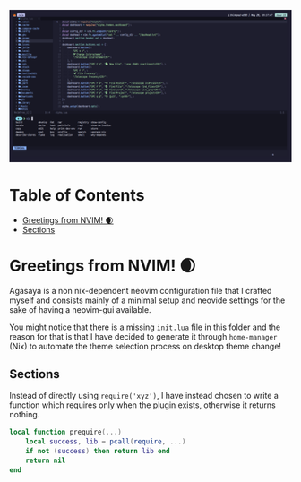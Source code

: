 ![Agasaya](../.assets/png/agasaya.png)

# Table of Contents
- [Greetings from NVIM! 🌒](#greetings-from-nvim-)
- [Sections](##sections)

# Greetings from NVIM! 🌒
Agasaya is a non nix-dependent neovim configuration file that I crafted myself
and consists mainly of a minimal setup and neovide settings for the sake of
having a neovim-gui available.

You might notice that there is a missing `init.lua` file in this folder and the
reason for that is that I have decided to generate it through `home-manager`
(Nix) to automate the theme selection process on desktop theme change!

## Sections
Instead of directly using `require('xyz')`, I have instead chosen to write a
function which requires only when the plugin exists, otherwise it returns
nothing.

```lua
local function prequire(...)
    local success, lib = pcall(require, ...)
    if not (success) then return lib end
    return nil
end
```
